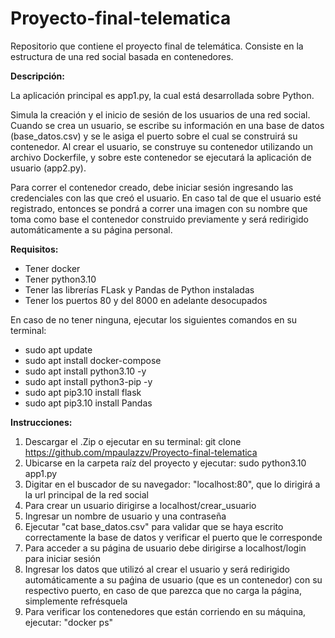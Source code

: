 # Proyecto-final-telematica
Repositorio que contiene el proyecto final de telemática. Consiste en la estructura de una red social basada en contenedores.

**Descripción:**

La aplicación principal es app1.py, la cual está desarrollada sobre Python.

Simula la creación y el inicio de sesión de los usuarios de una red social. Cuando se crea un usuario, se escribe su información en una base de datos (base_datos.csv) y se le asiga el puerto sobre el cual se construirá su contenedor. Al crear el usuario, se construye su contenedor utilizando un archivo Dockerfile, y sobre este contenedor se ejecutará la aplicación de usuario (app2.py).

Para correr el contenedor creado, debe iniciar sesión ingresando las credenciales con las que creó el usuario. En caso tal de que el usuario esté registrado, entonces se pondrá a correr una imagen con su nombre que toma como base el contenedor construido previamente y será redirigido automáticamente a su página personal.


**Requisitos:**

- Tener docker
- Tener python3.10
- Tener las librerías FLask y Pandas de Python instaladas
- Tener los puertos 80 y del 8000 en adelante desocupados

En caso de no tener ninguna, ejecutar los siguientes comandos en su terminal:

- sudo apt update
- sudo apt install docker-compose
- sudo apt install python3.10 -y
- sudo apt install python3-pip -y
- sudo apt pip3.10 install flask
- sudo apt pip3.10 install Pandas

**Instrucciones:**

1. Descargar el .Zip o ejecutar en su terminal: git clone https://github.com/mpaulazzv/Proyecto-final-telematica
2. Ubicarse en la carpeta raíz del proyecto y ejecutar: sudo python3.10 app1.py
3. Digitar en el buscador de su navegador: "localhost:80", que lo dirigirá a la url principal de la red social
4. Para crear un usuario dirigirse a localhost/crear_usuario
5. Ingresar un nombre de usuario y una contraseña
6. Ejecutar "cat base_datos.csv" para validar que se haya escrito correctamente la base de datos y verificar el puerto que le corresponde
7. Para acceder a su página de usuario debe dirigirse a localhost/login para iniciar sesión
8. Ingresar los datos que utilizó al crear el usuario y será redirigido automáticamente a su paǵina de usuario (que es un contenedor) con su respectivo puerto, en caso de que parezca que no carga la página, simplemente refrésquela
9. Para verificar los contenedores que están corriendo en su máquina, ejecutar: "docker ps"

